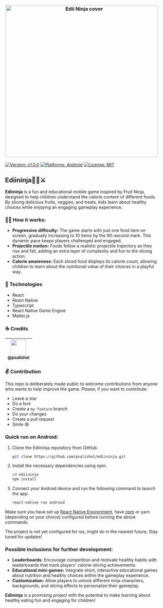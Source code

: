 
<h3 align="center">
  <a href="https://github.com/psalishol/ediininja/assets/85138073/73a6ffd0-2a2c-4570-98e8-9a5b578ffce4">
  <img src="https://github.com/psalishol/ediininja/assets/85138073/73a6ffd0-2a2c-4570-98e8-9a5b578ffce4" alt="Edii Ninja cover" width="500">
  </a>
</h3>

[![Version: v1.0.0](https://img.shields.io/github/package-json/v/developerdavi/starjump)](https://github.com/psalishol/ediininja)
[![Platforms: Android](https://img.shields.io/badge/platform-android-brightgreen?style=flat)](https://github.com/psalishol/ediininja)
[![License: MIT](https://img.shields.io/github/license/developerdavi/starjump?style=flat)](https://github.com/psalishol/ediininja)

## Ediininja🥷🏿⚔️

**Ediininja** is a fun and educational mobile game inspired by Fruit Ninja, designed to help children understand the calorie content of different foods. By slicing delicious fruits, veggies, and treats, kids learn about healthy choices while enjoying an engaging gameplay experience.

### 🧑‍💻 How it works:

- **Progressive difficulty:** The game starts with just one food item on screen, gradually increasing to 10 items by the 90-second mark. This dynamic pace keeps players challenged and engaged.
- **Projectile motion:** Foods follow a realistic projectile trajectory as they rise and fall, adding an extra layer of complexity and fun to the slicing action.
- **Calorie awareness:** Each sliced food displays its calorie count, allowing children to learn about the nutritional value of their choices in a playful way.

### :ninja: Technologies
- React
- React Native
- Typescript
- React Native Game Engine
- Matter.js


### :coffee: Credits
| [<img src="https://avatars.githubusercontent.com/u/85138073?v=4" width=50><br><sub>@psalishol</sub>](https://github.com/psalishol) |
| :---: |

### :v: Contribution
This repo is deliberately made public to welcome contributions from anyone who wants to help improve the game. 
Please, if you want to contribute:
- Leave a star
- Do a fork
- Create a `my-feature` branch
- Do your changes
- Create a pull request
- Smile :smile:

### Quick run on Android:

1. Clone the Ediininja repository from GitHub.
    ```bash
    git clone https://github.com/psalishol/ediininja.git
    ```
2. Install the necessary dependencies using npm.
    ```bash
    cd ediininja
    npm install
    ```
3. Connect your Android device and run the following command to launch the app.

    ```bash
    react-native run android
    ```

Make sure you have set up [React Native Environment](https://reactnative.dev/docs/environment-setup), have [npm](https://www.npmjs.com/) or yarn (depending on your choice) configured before running the above commands.


The project is not yet configured for ios, might do in the nearest future, Stay tuned for updates!

### Possible inclusions for further development:

- **Leaderboards:** Encourage competition and motivate healthy habits with leaderboards that track players' calorie-slicing achievements.
- **Educational mini-games:** Integrate short, interactive educational games about nutrition and healthy choices within the gameplay experience.
- **Customization:** Allow players to unlock different ninja characters, backgrounds, and slicing effects to personalize their gameplay.

**Ediininja** is a promising project with the potential to make learning about healthy eating fun and engaging for children!
